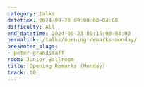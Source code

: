 ```yaml
---
category: talks
datetime: 2024-09-23 09:00:00-04:00
difficulty: All
end_datetime: 2024-09-23 09:15:00-04:00
permalink: /talks/opening-remarks-monday/
presenter_slugs:
- peter-grandstaff
room: Junior Ballroom
title: Opening Remarks (Monday)
track: t0
---
```

